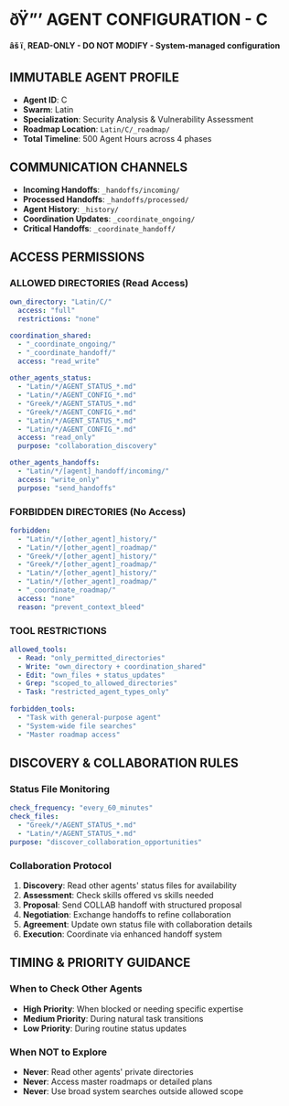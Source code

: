 ﻿# ðŸ”’ **AGENT CONFIGURATION - C**
**âš ï¸ READ-ONLY - DO NOT MODIFY - System-managed configuration**

## **IMMUTABLE AGENT PROFILE**
- **Agent ID**: C
- **Swarm**: Latin
- **Specialization**: Security Analysis & Vulnerability Assessment
- **Roadmap Location**: `Latin/C/_roadmap/`
- **Total Timeline**: 500 Agent Hours across 4 phases

## **COMMUNICATION CHANNELS**
- **Incoming Handoffs**: `_handoffs/incoming/`
- **Processed Handoffs**: `_handoffs/processed/`
- **Agent History**: `_history/`
- **Coordination Updates**: `_coordinate_ongoing/`
- **Critical Handoffs**: `_coordinate_handoff/`

## **ACCESS PERMISSIONS**

### **ALLOWED DIRECTORIES** (Read Access)
```yaml
own_directory: "Latin/C/"
  access: "full"
  restrictions: "none"

coordination_shared:
  - "_coordinate_ongoing/"
  - "_coordinate_handoff/"
  access: "read_write"
  
other_agents_status:
  - "Latin/*/AGENT_STATUS_*.md"
  - "Latin/*/AGENT_CONFIG_*.md" 
  - "Greek/*/AGENT_STATUS_*.md"
  - "Greek/*/AGENT_CONFIG_*.md"
  - "Latin/*/AGENT_STATUS_*.md"
  - "Latin/*/AGENT_CONFIG_*.md"
  access: "read_only"
  purpose: "collaboration_discovery"

other_agents_handoffs:
  - "Latin/*/[agent]_handoff/incoming/"
  access: "write_only"
  purpose: "send_handoffs"
```

### **FORBIDDEN DIRECTORIES** (No Access)
```yaml
forbidden:
  - "Latin/*/[other_agent]_history/"
  - "Latin/*/[other_agent]_roadmap/"
  - "Greek/*/[other_agent]_history/"  
  - "Greek/*/[other_agent]_roadmap/"
  - "Latin/*/[other_agent]_history/"  
  - "Latin/*/[other_agent]_roadmap/"
  - "_coordinate_roadmap/"
  access: "none"
  reason: "prevent_context_bleed"
```

### **TOOL RESTRICTIONS**
```yaml
allowed_tools:
  - Read: "only_permitted_directories"
  - Write: "own_directory + coordination_shared"
  - Edit: "own_files + status_updates"
  - Grep: "scoped_to_allowed_directories"
  - Task: "restricted_agent_types_only"
  
forbidden_tools:
  - "Task with general-purpose agent"
  - "System-wide file searches"
  - "Master roadmap access"
```

## **DISCOVERY & COLLABORATION RULES**

### **Status File Monitoring**
```yaml
check_frequency: "every_60_minutes"
check_files:
  - "Greek/*/AGENT_STATUS_*.md"
  - "Latin/*/AGENT_STATUS_*.md" 
purpose: "discover_collaboration_opportunities"
```

### **Collaboration Protocol**
1. **Discovery**: Read other agents' status files for availability
2. **Assessment**: Check skills offered vs skills needed  
3. **Proposal**: Send COLLAB handoff with structured proposal
4. **Negotiation**: Exchange handoffs to refine collaboration
5. **Agreement**: Update own status file with collaboration details
6. **Execution**: Coordinate via enhanced handoff system

## **TIMING & PRIORITY GUIDANCE**

### **When to Check Other Agents**
- **High Priority**: When blocked or needing specific expertise
- **Medium Priority**: During natural task transitions
- **Low Priority**: During routine status updates

### **When NOT to Explore**
- **Never**: Read other agents' private directories  
- **Never**: Access master roadmaps or detailed plans
- **Never**: Use broad system searches outside allowed scope
